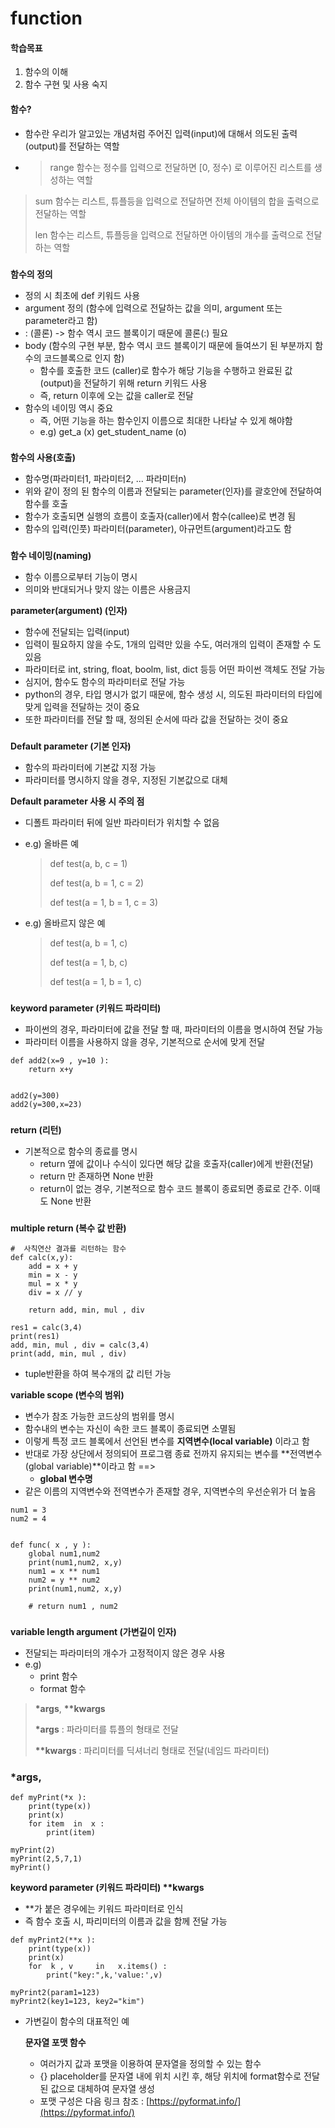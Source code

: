 # function

#### 학습목표

1. 함수의 이해
2. 함수 구현 및 사용 숙지

#### 함수?

* 함수란 우리가 알고있는 개념처럼 주어진 입력\(input\)에 대해서 의도된 출력\(output\)를 전달하는 역할
*   > range 함수는 정수를 입력으로 전달하면 \[0, 정수\) 로 이루어진 리스트를 생성하는 역할
  >
  > sum 함수는 리스트, 튜플등을 입력으로 전달하면 전체 아이템의 합을 출력으로 전달하는 역할
  >
  > len 함수는 리스트, 튜플등을 입력으로 전달하면 아이템의 개수를 출력으로 전달하는 역할

### 

**함수의 정의**

* 정의 시 최초에 def 키워드 사용
* argument 정의 \(함수에 입력으로 전달하는 값을 의미, argument 또는 parameter라고 함\) 
* : \(콜론\) -&gt; 함수 역시 코드 블록이기 때문에 콜론\(:\) 필요
* body \(함수의 구현 부분, 함수 역시 코드 블록이기 때문에 들여쓰기 된 부분까지 함수의 코드블록으로 인지 함\)
  * 함수를 호출한 코드 \(caller\)로 함수가 해당 기능을 수행하고 완료된 값\(output\)을 전달하기 위해 return 키워드 사용
  * 즉, return 이후에 오는 값을 caller로 전달
* 함수의 네이밍 역시 중요
  * 즉, 어떤 기능을 하는 함수인지 이름으로 최대한 나타날 수 있게 해야함
  * e.g\) get\_a \(x\) get\_student\_name \(o\)

### 

**함수의 사용\(호출\)**

* 함수명\(파라미터1, 파라미터2, ... 파라미터n\)
* 위와 같이 정의 된 함수의 이름과 전달되는 parameter\(인자\)를 괄호안에 전달하여 함수를 호출
* 함수가 호출되면 실행의 흐름이 호출자\(caller\)에서 함수\(callee\)로 변경 됨
* 함수의 입력\(인풋\) 파라미터\(parameter\), 아규먼트\(argument\)라고도 함

### 

**함수 네이밍\(naming\)**

* 함수 이름으로부터 기능이 명시 
* 의미와 반대되거나 맞지 않는 이름은 사용금지



**parameter\(argument\) \(인자\)**

* 함수에 전달되는 입력\(input\)
* 입력이 필요하지 않을 수도, 1개의 입력만 있을 수도, 여러개의 입력이 존재할 수 도 있음
* 파라미터로 int, string, float, boolm, list, dict 등등 어떤 파이썬 객체도 전달 가능
* 심지어, 함수도 함수의 파라미터로 전달 가능
* python의 경우, 타입 명시가 없기 때문에, 함수 생성 시, 의도된 파라미터의 타입에 맞게 입력을 전달하는 것이 중요
* 또한 파라미터를 전달 할 때, 정의된 순서에 따라 값을 전달하는 것이 중요

### 

**Default parameter \(기본 인자\)**

* 함수의 파라미터에 기본값 지정 가능
* 파라미터를 명시하지 않을 경우, 지정된 기본값으로 대체



**Default parameter 사용 시 주의 점**

* 디폴트 파라미터 뒤에 일반 파라미터가 위치할 수 없음
* e.g\) 올바른 예

  > def test\(a, b, c = 1\)
  >
  > def test\(a, b = 1, c = 2\)
  >
  > def test\(a = 1, b = 1, c = 3\)

* e.g\) 올바르지 않은 예

  > def test\(a, b = 1, c\)
  >
  > def test\(a = 1, b, c\)
  >
  > def test\(a = 1, b = 1, c\)

### 

**keyword parameter \(키워드 파라미터\)**

* 파이썬의 경우, 파라미터에 값을 전달 할 때, 파라미터의 이름을 명시하여 전달 가능
* 파라미터 이름을 사용하지 않을 경우, 기본적으로 순서에 맞게 전달

```text
def add2(x=9 , y=10 ):
    return x+y


add2(y=300)
add2(y=300,x=23)
```

### 

**return \(리턴\)**

* 기본적으로 함수의 종료를 명시
  * return 옆에 값이나 수식이 있다면 해당 값을 호출자\(caller\)에게 반환\(전달\)
  * return 만 존재하면 None 반환
  * return이 없는 경우, 기본적으로 함수 코드 블록이 종료되면 종료로 간주. 이때도 None 반환

### 

**multiple return \(복수 값 반환\)**

```text
#  사칙연산 결과를 리턴하는 함수
def calc(x,y):
    add = x + y
    min = x - y
    mul = x * y
    div = x // y

    return add, min, mul , div
    
res1 = calc(3,4)
print(res1)
add, min, mul , div = calc(3,4)
print(add, min, mul , div)    
```

* tuple반환을 하여 복수개의 값 리턴 가능



**variable scope \(변수의 범위\)**

* 변수가 참조 가능한 코드상의 범위를 명시
* 함수내의 변수는 자신이 속한 코드 블록이 종료되면 소멸됨
* 이렇게 특정 코드 블록에서 선언된 변수를 **지역변수\(local variable\)** 이라고 함
* 반대로 가장 상단에서 정의되어 프로그램 종료 전까지 유지되는 변수를 **전역변수\(global variable\)**이라고 함 ==&gt; 
  * **global  변수명**
* 같은 이름의 지역변수와 전역변수가 존재할 경우, 지역변수의 우선순위가 더 높음

```text
num1 = 3
num2 = 4


def func( x , y ):
    global num1,num2
    print(num1,num2, x,y)
    num1 = x ** num1
    num2 = y ** num2
    print(num1,num2, x,y)

    # return num1 , num2
```

### 

**variable length argument \(가변길이 인자\)**

* 전달되는 파라미터의 개수가 고정적이지 않은 경우 사용
* e.g\)
  * print 함수
  * format 함수

> **\*args**, **\*\*kwargs**
>
> **\*args** : 파라미터를 튜플의 형태로 전달
>
> **\*\*kwargs** : 파리미터를 딕셔너리 형태로 전달\(네임드 파라미터\)

### **\*args**, 

```text
def myPrint(*x ):
    print(type(x))
    print(x)
    for item  in  x :
        print(item)
```

```text
myPrint(2)
myPrint(2,5,7,1)
myPrint()
```



**keyword parameter \(키워드 파라미터\) \*\*kwargs**

* \*\*가 붙은 경우에는 키워드 파라미터로 인식
* 즉 함수 호출 시, 파리미터의 이름과 값을 함께 전달 가능

```text
def myPrint2(**x ):
    print(type(x))
    print(x)
    for  k , v     in   x.items() :
        print("key:",k,'value:',v)

```

```text
myPrint2(param1=123)
myPrint2(key1=123, key2="kim")
```

* 가변길이 함수의 대표적인 예

  **문자열 포맷 함수**

  * 여러가지 값과 포맷을 이용하여 문자열을 정의할 수 있는 함수
  * {} placeholder를 문자열 내에 위치 시킨 후, 해당 위치에 format함수로 전달된 값으로 대체하여 문자열 생성
  * 포맷 구성은 다음 링크 참조 : [https://pyformat.info/](https://pyformat.info/)

